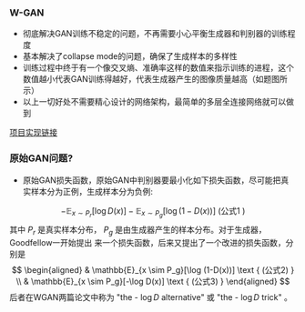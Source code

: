 ### W-GAN

- 彻底解决GAN训练不稳定的问题，不再需要小心平衡生成器和判别器的训练程度
- 基本解决了collapse mode的问题，确保了生成样本的多样性
- 训练过程中终于有一个像交叉熵、准确率这样的数值来指示训练的进程，这个数值越小代表GAN训练得越好，代表生成器产生的图像质量越高（如题图所示）
- 以上一切好处不需要精心设计的网络架构，最简单的多层全连接网络就可以做到

[项目实现链接](https://github.com/martinarjovsky/WassersteinGAN)

### 原始GAN问题?

- 原始GAN损失函数，原始GAN中判别器要最小化如下损失函数，尽可能把真实样本分为正例，生成样本分为负例:

$$
-\mathbb{E}_{x \sim P_r}[\log D(x)]-\mathbb{E}_{x \sim P_g}[\log (1-D(x))] \text { (公式1 ) }
$$
其中 $P_r$ 是真实样本分布， $P_g$ 是由生成器产生的样本分布。对于生成器，Goodfellow一开始提出 来一个损失函数，后来又提出了一个改进的损失函数，分别是
$$
\begin{aligned}
& \mathbb{E}_{x \sim P_g}[\log (1-D(x))] \text { (公式2) } \\
& \mathbb{E}_{x \sim P_g}[-\log D(x)] \text { (公式3) }
\end{aligned}
$$
后者在WGAN两篇论文中称为 "the - $\log D$ alternative" 或 "the - $\log D$ trick" 。